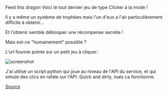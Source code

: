 Feed this dragon
Voici le tout dernier jeu de type Clicker à la mode !

Il y a même un système de trophées mais l'un d'eux a l'air particulièrement difficile à obtenir...

Et l'obtenir semble débloquer une récompense secrète !

Mais est-ce "humainement" possible ?

L'url fournie pointe sur un petit jeu à cliquer:


![screenshot](https://github.com/VUIBERTAlexis/CTF-Writeups/assets/105975169/5f9cdca3-d16b-4712-bada-30a07df09241)



J'ai utilisé un script python qui joue au niveau de l'API du service, et qui simule des clics en rafale sur l'API. Quick and dirty, mais ca fonctionne.


[Source](https://github.com/VUIBERTAlexis/CTF-Writeups/blob/main/DGHack_2024_writeups/Feed%20The%20Dragon/script.py)
